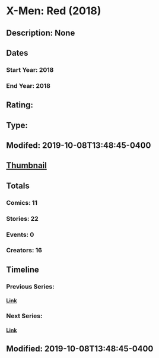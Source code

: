 # X-Men: Red (2018)
## Description: None
## Dates
### Start Year: 2018
### End Year: 2018
## Rating: 
## Type: 
## Modifed: 2019-10-08T13:48:45-0400
## [Thumbnail](http://i.annihil.us/u/prod/marvel/i/mg/6/10/5a8204beb1378.jpg)
## Totals
### Comics: 11
### Stories: 22
### Events: 0
### Creators: 16
## Timeline
### Previous Series: 
#### [Link]()
### Next Series: 
#### [Link]()
## Modified: 2019-10-08T13:48:45-0400